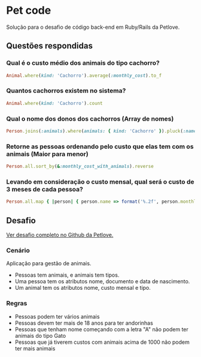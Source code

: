 # Pet code
Solução para o desafio de código back-end em Ruby/Rails da Petlove.

## Questões respondidas

### Qual é o custo médio dos animais do tipo cachorro?

```ruby
Animal.where(kind: 'Cachorro').average(:monthly_cost).to_f
```

### Quantos cachorros existem no sistema?

```ruby
Animal.where(kind: 'Cachorro').count
```

### Qual o nome dos donos dos cachorros (Array de nomes)

```ruby
Person.joins(:animals).where(animals: { kind: 'Cachorro' }).pluck(:name)
```

### Retorne as pessoas ordenando pelo custo que elas tem com os animais (Maior para menor)

```ruby
Person.all.sort_by(&:monthly_cost_with_animals).reverse
```

### Levando em consideração o custo mensal, qual será o custo de 3 meses de cada pessoa?

```ruby
Person.all.map { |person| { person.name => format('%.2f', person.monthly_cost_with_animals * 3) }}
```

## Desafio
[Ver desafio completo no Github da Petlove.](https://github.com/petlove/vagas/blob/08d18bdc6a0a9e45d313286c03e87d913fc9dadc/backend-ruby/README.md)

### Cenário

Aplicação para gestão de animais.

- Pessoas tem animais, e animais tem tipos.
- Uma pessoa tem os atributos nome, documento e data de nascimento.
- Um animal tem  os atributos nome, custo mensal e tipo.

### Regras

  - Pessoas podem ter vários animais
  - Pessoas devem ter mais de 18 anos para ter andorinhas
  - Pessoas que tenham nome começando com a letra "A" não podem ter animais do tipo Gato
  - Pessoas que já tiverem custos com animais acima de 1000 não podem ter mais animais
